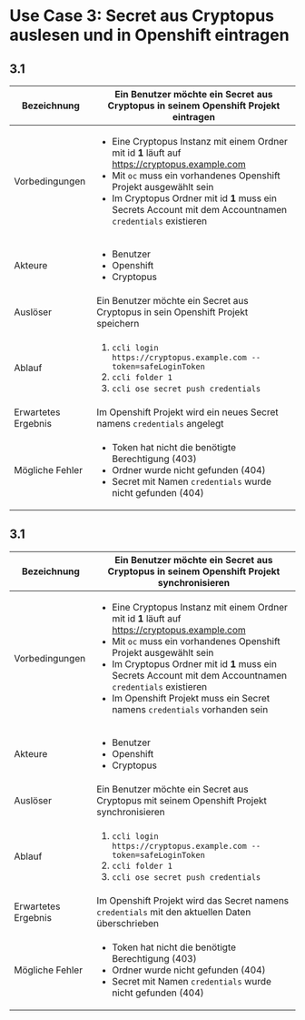 # Use Case 3: Secret aus Cryptopus auslesen und in Openshift eintragen

## 3.1

| Bezeichnung         | Ein Benutzer möchte ein Secret aus Cryptopus in seinem Openshift Projekt eintragen                                                                                                                                                                                                                      |
| ------------------- | ------------------------------------------------------------------------------------------------------------------------------------------------------------------------------------------------------------------------------------------------------------------------------------------------------- |
| Vorbedingungen      | <ul><li> Eine Cryptopus Instanz mit einem Ordner mit id **1** läuft auf https://cryptopus.example.com</li><li>Mit `oc` muss ein vorhandenes Openshift Projekt ausgewählt sein</li><li>Im Cryptopus Ordner mit id **1** muss ein Secrets Account mit dem Accountnamen `credentials` existieren</li></ul> |
| Akteure             | <ul><li>Benutzer</li><li>Openshift</li><li>Cryptopus</li></ul>                                                                                                                                                                                                                                          |
| Auslöser            | Ein Benutzer möchte ein Secret aus Cryptopus in sein Openshift Projekt speichern                                                                                                                                                                                                                        |
| Ablauf              | <ol><li>`ccli login https://cryptopus.example.com --token=safeLoginToken`</li><li>`ccli folder 1`</li><li>`ccli ose secret push credentials`</li></ol>                                                                                                                                                  |
| Erwartetes Ergebnis | Im Openshift Projekt wird ein neues Secret namens `credentials` angelegt                                                                                                                                                                                                                                |
| Mögliche Fehler     | <ul><li>Token hat nicht die benötigte Berechtigung (403)</li><li>Ordner wurde nicht gefunden (404)</li><li>Secret mit Namen `credentials` wurde nicht gefunden (404)</li></ul>                                                                                                                          |

## 3.1

| Bezeichnung         | Ein Benutzer möchte ein Secret aus Cryptopus in seinem Openshift Projekt synchronisieren                                                                                                                                                                                                                                                                                                 |
| ------------------- | ---------------------------------------------------------------------------------------------------------------------------------------------------------------------------------------------------------------------------------------------------------------------------------------------------------------------------------------------------------------------------------------- |
| Vorbedingungen      | <ul><li> Eine Cryptopus Instanz mit einem Ordner mit id **1** läuft auf https://cryptopus.example.com</li><li>Mit `oc` muss ein vorhandenes Openshift Projekt ausgewählt sein</li><li>Im Cryptopus Ordner mit id **1** muss ein Secrets Account mit dem Accountnamen `credentials` existieren</li><li>Im Openshift Projekt muss ein Secret namens `credentials` vorhanden sein</li></ul> |
| Akteure             | <ul><li>Benutzer</li><li>Openshift</li><li>Cryptopus</li></ul>                                                                                                                                                                                                                                                                                                                           |
| Auslöser            | Ein Benutzer möchte ein Secret aus Cryptopus mit seinem Openshift Projekt synchronisieren                                                                                                                                                                                                                                                                                                |
| Ablauf              | <ol><li>`ccli login https://cryptopus.example.com --token=safeLoginToken`</li><li>`ccli folder 1`</li><li>`ccli ose secret push credentials`</li></ol>                                                                                                                                                                                                                                   |
| Erwartetes Ergebnis | Im Openshift Projekt wird das Secret namens `credentials` mit den aktuellen Daten überschrieben                                                                                                                                                                                                                                                                                          |
| Mögliche Fehler     | <ul><li>Token hat nicht die benötigte Berechtigung (403)</li><li>Ordner wurde nicht gefunden (404)</li><li>Secret mit Namen `credentials` wurde nicht gefunden (404)</li></ul>                                                                                                                                                                                                           |
